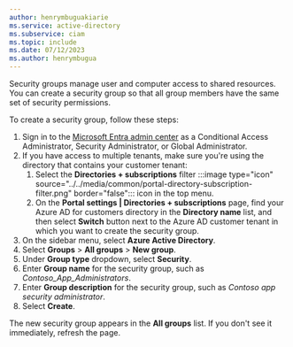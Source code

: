 ```yaml
---
author: henrymbuguakiarie
ms.service: active-directory
ms.subservice: ciam
ms.topic: include
ms.date: 07/12/2023
ms.author: henrymbugua
---
```


Security groups manage user and computer access to shared resources. You can create a security group so that all group members have the same set of security permissions.

To create a security group, follow these steps:

1. Sign in to the [Microsoft Entra admin center](https://entra.microsoft.com/) as a Conditional Access Administrator, Security Administrator, or Global Administrator.
1. If you have access to multiple tenants, make sure you're using the directory that contains your customer tenant:
    1. Select the **Directories + subscriptions** filter :::image type="icon" source="../../media/common/portal-directory-subscription-filter.png" border="false"::: icon in the top menu.
    1. On the **Portal settings | Directories + subscriptions** page, find your Azure AD for customers directory in the **Directory name** list, and then select **Switch** button next to the Azure AD customer tenant in which you want to create the security group.
1. On the sidebar menu, select **Azure Active Directory**.
1. Select **Groups** > **All groups** > **New group**.
1. Under **Group type** dropdown, select **Security**.
1. Enter **Group name** for the security group, such as _Contoso_App_Administrators_.
1. Enter **Group description** for the security group, such as _Contoso app security administrator_.
1. Select **Create**.

The new security group appears in the **All groups** list. If you don't see it immediately, refresh the page.